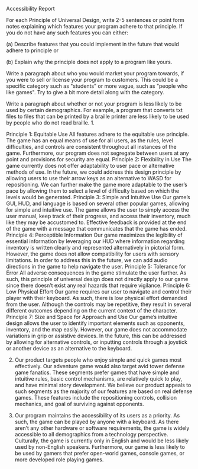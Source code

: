 Accessibility Report

For each Principle of Universal Design, write 2-5 sentences or point form notes explaining which features your program adhere to that principle. If you do not have any such features you can either:

(a) Describe features that you could implement in the future that would adhere to principle or

(b) Explain why the principle does not apply to a program like yours.


Write a paragraph about who you would market your program towards, if you were to sell or license your program to customers. This could be a specific category such as "students" or more vague, such as "people who like games". Try to give a bit more detail along with the category.


Write a paragraph about whether or not your program is less likely to be used by certain demographics. For example, a program that converts txt files to files that can be printed by a braille printer are less likely to be used by people who do not read braille.
1. 

Principle 1: Equitable Use
All features adhere to the equitable use principle. The game has an equal means of use for all users, as the rules, level difficulties, and controls are consistent throughout all instances of the game. Furthermore, our program does not segregate between users at any point and provisions for security are equal. 
Principle 2: Flexibility in Use
The game currently does not offer adaptability to user pace or alternative methods of use. In the future, we could address this design principle by allowing users to use their arrow keys as an alternative to WASD for repositioning. We can further make the game more adaptable to the user’s pace by allowing them to select a level of difficulty based on which the levels would be generated. 
Principle 3: Simple and Intuitive Use
Our game’s GUI, HUD, and language is based on several other popular games, allowing for simple and intuitive use. The game allows the user to simply access the user manual, keep track of their progress, and access their inventory, much like they may be accustomed to. Effective feedback is provided at the end of the game with a message that communicates that the game has ended. 
Principle 4: Perceptible Information
Our game maximizes the legibility of essential information by leveraging our HUD where information regarding inventory is written clearly and represented alternatively in pictorial form. However, the game does not allow compatibility for users with sensory limitations. In order to address this in the future, we can add audio directions in the game to help navigate the user. 
Principle 5: Tolerance for Error
All adverse consequences in the game stimulate the user further. As such, this principle of universal design does not directly apply to our game since there doesn’t exist any real hazards that require vigilance. 
Principle 6: Low Physical Effort
Our game requires our user to navigate and control their player with their keyboard. As such, there is low physical effort demanded from the user. Although the controls may be repetitive, they result in several different outcomes depending on the current context of the character. 
Principle 7: Size and Space for Approach and Use
Our game’s intuitive design allows the user to identify important elements such as opponents, inventory, and the map easily. However, our game does not accommodate variations in grip or assistive devices. In the future, this can be addressed by allowing for alternative controls, or inputting controls through a joystick or another device as an alternative to the keyboard. 

2. Our product targets people who enjoy simple and quick games most effectively. Our adventure game would also target avid tower defense game fanatics. These segments prefer games that have simple and intuitive rules, basic control mechanisms, are relatively quick to play, and have minimal story development. We believe our product appeals to such segments as the majority of our features are based on real defense games. These features include the repositioning controls, collision mechanics, and goal of surviving against opponents. 

3. Our program maintains the accessibility of its users as a priority. As such, the game can be played by anyone with a keyboard. As there aren’t any other hardware or software requirements, the game is widely accessible to all demographics from a technology perspective. Culturally, the game is currently only in English and would be less likely used by non-English speakers. Furthermore, our game is less likely to be used by gamers that prefer open-world games, console games, or more developed role playing games. 
